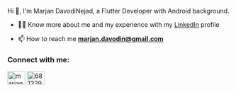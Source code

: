 Hi 👋, I'm Marjan DavodiNejad, a Flutter Developer with Android background.

- 👩‍💻 Know more about me and my experience with my [LinkedIn](https://www.linkedin.com/in/marjandavodinejad) profile

- 📫 How to reach me **marjan.davodin@gmail.com**

<h3 align="left">Connect with me:</h3>
<p align="left">
<a href="https://linkedin.com/in/marjandavodinejad" target="blank"><img align="center" src="https://raw.githubusercontent.com/rahuldkjain/github-profile-readme-generator/master/src/images/icons/Social/linked-in-alt.svg" alt="marjandavodinejad" height="30" width="40" /></a>
<a href="https://stackoverflow.com/users/6813298" target="blank"><img align="center" src="https://raw.githubusercontent.com/rahuldkjain/github-profile-readme-generator/master/src/images/icons/Social/stack-overflow.svg" alt="6813298" height="30" width="40" /></a>
</p>
